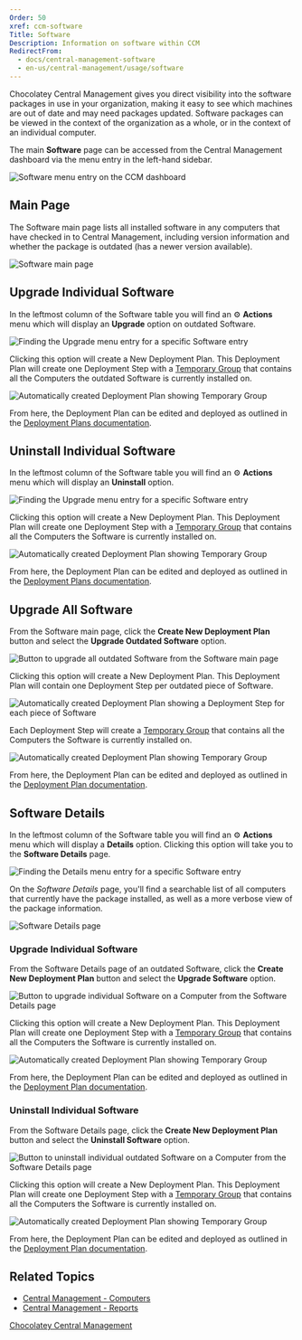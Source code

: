 ```yaml
---
Order: 50
xref: ccm-software
Title: Software
Description: Information on software within CCM
RedirectFrom:
  - docs/central-management-software
  - en-us/central-management/usage/software
---
```


Chocolatey Central Management gives you direct visibility into the software packages in use in your organization, making it easy to see which machines are out of date and may need packages updated.
Software packages can be viewed in the context of the organization as a whole, or in the context of an individual computer.

The main **Software** page can be accessed from the Central Management dashboard via the menu entry in the left-hand sidebar.

![Software menu entry on the CCM dashboard](/assets/images/software/ccm-software-nav.png)

## Main Page

The Software main page lists all installed software in any computers that have checked in to Central Management, including version information and whether the package is outdated (has a newer version available).

![Software main page](/assets/images/software/ccm-software-main.png)

## Upgrade Individual Software

In the leftmost column of the Software table you will find an :gear: **Actions** menu which will display an **Upgrade** option on outdated Software.

![Finding the Upgrade menu entry for a specific Software entry](/assets/images/software/ccm-software-upgrade-menu.png)

Clicking this option will create a New Deployment Plan. This Deployment Plan will create one Deployment Step with a [Temporary Group](xref:ccm-groups#temporary-groups) that contains all the Computers the outdated Software is currently installed on.

![Automatically created Deployment Plan showing Temporary Group](/assets/images/software/ccm-software-temporary-group.png)

From here, the Deployment Plan can be edited and deployed as outlined in the [Deployment Plans documentation](xref:ccm-deployments).

## Uninstall Individual Software

In the leftmost column of the Software table you will find an :gear: **Actions** menu which will display an **Uninstall** option.

![Finding the Upgrade menu entry for a specific Software entry](/assets/images/software/ccm-software-uninstall-menu.png)

Clicking this option will create a New Deployment Plan. This Deployment Plan will create one Deployment Step with a [Temporary Group](xref:ccm-groups#temporary-groups) that contains all the Computers the Software is currently installed on.

![Automatically created Deployment Plan showing Temporary Group](/assets/images/software/ccm-software-temporary-group.png)

From here, the Deployment Plan can be edited and deployed as outlined in the [Deployment Plans documentation](xref:ccm-deployments).

## Upgrade All Software

From the Software main page, click the **Create New Deployment Plan** button and select the **Upgrade Outdated Software** option.

![Button to upgrade all outdated Software from the Software main page](/assets/images/software/ccm-software-upgrade-all-software.png)

Clicking this option will create a New Deployment Plan. This Deployment Plan will contain one Deployment Step per outdated piece of Software.

![Automatically created Deployment Plan showing a Deployment Step for each piece of Software](/assets/images/software/ccm-software-upgrade-all-steps.png)

Each Deployment Step will create a [Temporary Group](xref:ccm-groups#temporary-groups) that contains all the Computers the Software is currently installed on.

![Automatically created Deployment Plan showing Temporary Group](/assets/images/software/ccm-software-upgrade-all-temporary-group.png)

From here, the Deployment Plan can be edited and deployed as outlined in the [Deployment Plan documentation](xref:ccm-deployments).

## Software Details

In the leftmost column of the Software table you will find an :gear: **Actions** menu which will display a **Details** option.
Clicking this option will take you to the **Software Details** page.

![Finding the Details menu entry for a specific Software entry](/assets/images/software/ccm-software-details-menu.png)

On the _Software Details_ page, you'll find a searchable list of all computers that currently have the package installed, as well as a more verbose view of the package information.

![Software Details page](/assets/images/software/ccm-software-details-page.png)

### Upgrade Individual Software

From the Software Details page of an outdated Software, click the **Create New Deployment Plan** button and select the **Upgrade Software** option.

![Button to upgrade individual Software on a Computer from the Software Details page](/assets/images/software/ccm-software-details-upgrade-software.png)

Clicking this option will create a New Deployment Plan. This Deployment Plan will create one Deployment Step with a [Temporary Group](xref:ccm-groups#temporary-groups) that contains all the Computers the Software is currently installed on.

![Automatically created Deployment Plan showing Temporary Group](/assets/images/software/ccm-software-temporary-group.png)

From here, the Deployment Plan can be edited and deployed as outlined in the [Deployment Plan documentation](xref:ccm-deployments).

### Uninstall Individual Software

From the Software Details page, click the **Create New Deployment Plan** button and select the **Uninstall Software** option.

![Button to uninstall individual outdated Software on a Computer from the Software Details page](/assets/images/software/ccm-software-details-uninstall-software.png)

Clicking this option will create a New Deployment Plan. This Deployment Plan will create one Deployment Step with a [Temporary Group](xref:ccm-groups#temporary-groups) that contains all the Computers the Software is currently installed on.

![Automatically created Deployment Plan showing Temporary Group](/assets/images/software/ccm-software-temporary-group.png)

From here, the Deployment Plan can be edited and deployed as outlined in the [Deployment Plan documentation](xref:ccm-deployments).

## Related Topics

* [Central Management - Computers](xref:ccm-computers)
* [Central Management - Reports](xref:ccm-reports)

[Chocolatey Central Management](xref:central-management)
